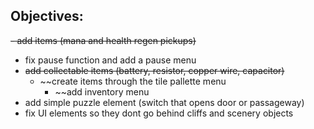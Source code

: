 ## Objectives:

~~- add items (mana and health regen pickups)~~
- fix pause function and add a pause menu
- ~~add collectable items (battery, resistor, copper wire, capacitor)~~
  - ~~create items through the tile pallette menu
     - ~~add inventory menu
- add simple puzzle element (switch that opens door or passageway)
- fix UI elements so they dont go behind cliffs and scenery objects

